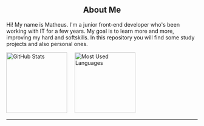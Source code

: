 <h2 align='center'>About Me</h2>

Hi! My name is Matheus. I'm a junior front-end developer who's been working with IT for a few years. My goal is to learn more and more, improving my hard and softskills. In this repository you will find some study projects and also personal ones.

<div>
  <img src='https://github-readme-stats.vercel.app/api?username=matheusarro&theme=react&count_private=true&include_all_commits=true&show_icons=true&hide_border=true' alt='GitHub Stats' height='160rem' />
  &nbsp;&nbsp;&nbsp;
  <img src='https://github-readme-stats.vercel.app/api/top-langs/?username=matheusarro&include_all_commits=true&layout=compact&theme=react&hide_border=true&langs_count=6' alt='Most Used Languages' height='160rem' />
</div>

___



<!--
**matheusarro/matheusarro** is a ✨ _special_ ✨ repository because its `README.md` (this file) appears on your GitHub profile.

Here are some ideas to get you started:

- 🔭 I’m currently working on ...
- 🌱 I’m currently learning ...
- 👯 I’m looking to collaborate on ...
- 🤔 I’m looking for help with ...
- 💬 Ask me about ...
- 📫 How to reach me: ...
- 😄 Pronouns: ...
- ⚡ Fun fact: ...
-->
